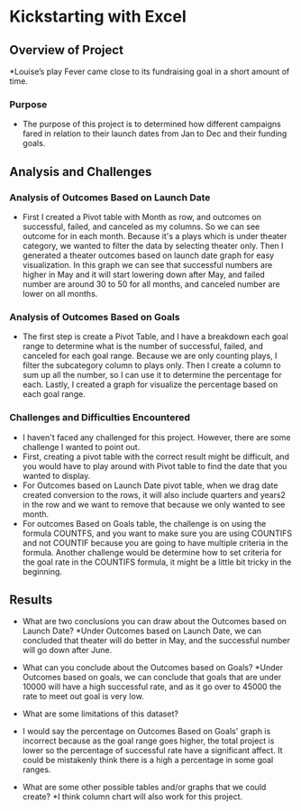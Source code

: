 # Kickstarting with Excel

## Overview of Project
*Louise’s play Fever came close to its fundraising goal in a short amount of time.

### Purpose
* The purpose of this project is to determined how different campaigns fared in relation to their launch dates from Jan to Dec and their funding goals. 

## Analysis and Challenges
### Analysis of Outcomes Based on Launch Date
* First I created a Pivot table with Month as row, and outcomes on successful, failed, and canceled as my columns. So we can see outcome for in each month. Because it's a plays which is under theater category, we wanted to filter the data by selecting theater only. Then I generated a theater outcomes based on launch date graph for easy visualization. In this graph we can see that successful numbers are higher in May and it will start lowering down after May, and failed number are around 30 to 50 for all months, and canceled number are lower on all months.

### Analysis of Outcomes Based on Goals
* The first step is create a Pivot Table, and I have a breakdown each goal range to determine what is the number of successful, failed, and canceled for each goal range. Because we are only counting plays, I filter the subcategory column to plays only. Then I create a column to sum up all the number, so I can use it to determine the percentage for each. Lastly, I created a graph for visualize the percentage based on each goal range. 

### Challenges and Difficulties Encountered
* I haven't faced any challenged for this project. However, there are some challenge I wanted to point out. 
* First, creating a pivot table with the correct result might be difficult, and you would have to play around with Pivot table to find the date that you wanted to display. 
* For Outcomes based on Launch Date pivot table, when we drag date created conversion to the rows, it will also include quarters and years2 in the row and we want to remove that because we only wanted to see month. 
* For outcomes Based on Goals table, the challenge is on using the formula COUNTFS, and you want to make sure you are using COUNTIFS and not COUNTIF because you are going to have multiple criteria in the formula. Another challenge would be determine how to set criteria for the goal rate in the COUNTIFS formula, it might be a little bit tricky in the beginning. 

## Results

- What are two conclusions you can draw about the Outcomes based on Launch Date?
*Under Outcomes based on Launch Date, we can concluded that theater will do better in May, and the successful number will go down after June. 

- What can you conclude about the Outcomes based on Goals?
*Under Outcomes based on goals, we can conclude that goals that are under 10000 will have a high successful rate, and as it go over to 45000 the rate to meet out goal is very low. 

- What are some limitations of this dataset?
* I would say the percentage on Outcomes Based on Goals' graph is incorrect because as the goal range goes higher, the total project is lower so the percentage of successful rate have a significant affect. It could be mistakenly think there is a high a percentage in some goal ranges. 

- What are some other possible tables and/or graphs that we could create?
*I think column chart will also work for this project. 
